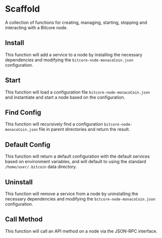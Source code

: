 # Scaffold
A collection of functions for creating, managing, starting, stopping and interacting with a Bitcore node.

## Install
This function will add a service to a node by installing the necessary dependencies and modifying the `bitcore-node-monacoCoin.json` configuration.

## Start
This function will load a configuration file `bitcore-node-monacoCoin.json` and instantiate and start a node based on the configuration.

## Find Config
This function will recursively find a configuration `bitcore-node-monacoCoin.json` file in parent directories and return the result.

## Default Config
This function will return a default configuration with the default services based on environment variables, and will default to using the standard `/home/user/.bitcoin` data directory.

## Uninstall
This function will remove a service from a node by uninstalling the necessary dependencies and modifying the `bitcore-node-monacoCoin.json` configuration.

## Call Method
This function will call an API method on a node via the JSON-RPC interface.
